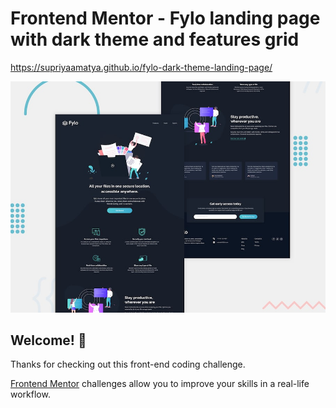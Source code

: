 # Frontend Mentor - Fylo landing page with dark theme and features grid
https://supriyaamatya.github.io/fylo-dark-theme-landing-page/

![Design preview for the Fylo landing page with dark theme and features grid challenge](./design/desktop-preview.jpg)

## Welcome! 👋

Thanks for checking out this front-end coding challenge.

[Frontend Mentor](https://www.frontendmentor.io) challenges allow you to improve your skills in a real-life workflow.


